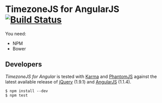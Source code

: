 # TimezoneJS for AngularJS [![Build Status](https://secure.travis-ci.org/michaelahlers/angular-timezone-js.png)](http://travis-ci.org/michaelahlers/angular-timezone-js)

You need:

- NPM
- Bower

## Developers

_TimezoneJS for Angular_ is tested with [Karma](http://karma-runner.github.io/) and [PhantomJS](http://phantomjs.org/) against the latest available release of [jQuery](http://jquery.com/) (1.9.1) and [AngularJS](http://angularjs.com/) (1.1.4).

```
$ npm install --dev
$ npm test
```
